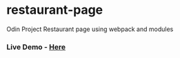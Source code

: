 # restaurant-page
Odin Project Restaurant page using webpack and modules

### Live Demo  - [Here](https://johncorrigan1.github.io/restaurant-page/)
